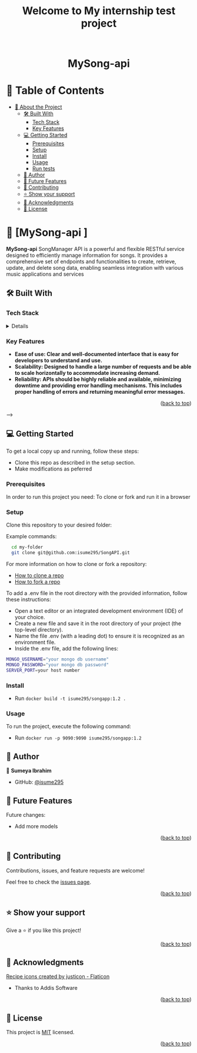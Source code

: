 <a name="readme-top"></a>

<div align="center">

  <h1><b>Welcome to My internship test project</b></h1>

</div>

<div align="center">
  
  <br/>
<h1 align="center">MySong-api</h1>
</div>

<!-- TABLE OF CONTENTS -->

# 📗 Table of Contents

- [📖 About the Project](#about-project)
  - [🛠 Built With ](#-built-with-)
    - [Tech Stack ](#tech-stack-)
    - [Key Features ](#key-features-)
  <!-- - [🤯 Walk through video ](#walk-through)
  - [🚀 Live Demo ](#-live-demo-) -->
  - [💻 Getting Started ](#-getting-started-)
    - [Prerequisites](#prerequisites)
    - [Setup](#setup)
    - [Install](#install)
    - [Usage](#usage)
    - [Run tests](#run-tests)
  - [👥 Author ](#-author-)
  - [🔭 Future Features ](#-future-features-)
  - [🤝 Contributing ](#-contributing-)
  - [⭐️ Show your support ](#️-show-your-support-)
  - [🙏 Acknowledgments ](#-acknowledgments-)
  - [📝 License ](#-license-)

<!-- PROJECT DESCRIPTION -->

# 📖 [MySong-api ] <a name="about-project"></a>

**MySong-api** SongManager API is a powerful and flexible RESTful service designed to efficiently manage information for songs. It provides a comprehensive set of endpoints and functionalities to
create, retrieve, update, and delete song data, enabling seamless integration with various music applications and services

## 🛠 Built With <a name="built-with"></a>

### Tech Stack <a name="tech-stack"></a>

<details>
  
  <ul>
    <li>Experss</li>
    <li>MongoDB</li>
    <li>Docker</li>
  </ul>
</details>

<!-- Features -->

### Key Features <a name="key-features"></a>

- **Ease of use: Clear and well-documented interface that is easy for developers to understand and use.**
- **Scalability: Designed to handle a large number of requests and be able to scale horizontally to accommodate increasing demand.**
- **Reliability: APIs should be highly reliable and available, minimizing downtime and providing error handling mechanisms. This includes proper handling of errors and returning meaningful error
  messages.**

<p align="right">(<a href="#readme-top">back to top</a>)</p>

<!-- WALKTHROUGH -->

<!-- ## 🤯 Walk through video <a name="walk-through"></a> -->

<!-- - [Comming soon]

<p align="right">(<a href="#readme-top">back to top</a>)</p>

<!-- LIVE DEMO -->

<!-- ## 🚀 Live Demo <a name="live-demo"></a>


- [Live Demo Link](https://budget-app-1n0j.onrender.com/)

<p align="right">(<a href="#readme-top">back to top</a>)</p> --> -->

<!-- GETTING STARTED -->

## 💻 Getting Started <a name="getting-started"></a>

To get a local copy up and running, follow these steps:

- Clone this repo as described in the setup section.
- Make modifications as peferred

### Prerequisites

In order to run this project you need: To clone or fork and run it in a browser

### Setup

Clone this repository to your desired folder:

Example commands:

```sh
  cd my-folder
  git clone git@github.com:isume295/SongAPI.git
```

For more information on how to clone or fork a repository:

- <a href="https://docs.github.com/en/repositories/creating-and-managing-repositories/cloning-a-repository">How to clone a repo</a>
- <a href="https://docs.github.com/en/get-started/quickstart/fork-a-repo">How to fork a repo</a>

To add a .env file in the root directory with the provided information, follow these instructions:

- Open a text editor or an integrated development environment (IDE) of your choice.
- Create a new file and save it in the root directory of your project (the top-level directory).
- Name the file .env (with a leading dot) to ensure it is recognized as an environment file.
- Inside the .env file, add the following lines:

```sh
MONGO_USERNAME="your mongo db username"
MONGO_PASSWORD="your mongo db password"
SERVER_PORT=your host number
```

### Install

- Run `docker build -t isume295/songapp:1.2 .`

### Usage

To run the project, execute the following command:

- Run `docker run -p 9090:9090 isume295/songapp:1.2`

<!-- AUTHORS -->

## 👥 Author <a name="authors"></a>

👤 **Sumeya Ibrahim**

- GitHub: [@isume295](https://github.com/isume295)

<!-- FUTURE FEATURES -->

## 🔭 Future Features <a name="future-features"></a>

Future changes:

- Add more models

<p align="right">(<a href="#readme-top">back to top</a>)</p>

<!-- CONTRIBUTING -->

## 🤝 Contributing <a name="contributing"></a>

Contributions, issues, and feature requests are welcome!

Feel free to check the [issues page](https://github.com/isume295/SongAPI/issues).

<p align="right">(<a href="#readme-top">back to top</a>)</p>

<!-- SUPPORT -->

## ⭐️ Show your support <a name="support"></a>

Give a ⭐️ if you like this project!

<p align="right">(<a href="#readme-top">back to top</a>)</p>

<!-- ACKNOWLEDGEMENTS -->

## 🙏 Acknowledgments <a name="acknowledgements"></a>

<a href="https://www.flaticon.com/free-icons/recipe" title="recipe icons">Recipe icons created by justicon - Flaticon</a><br />

- Thanks to Addis Software

<p align="right">(<a href="#readme-top">back to top</a>)</p>

<!-- FAQ (optional)

## ❓ FAQ (OPTIONAL) <a name="faq"></a>

> Add at least 2 questions new developers would ask when they decide to use your project.

- **[Question_1]**

  - [Answer_1]

- **[Question_2]**

  - [Answer_2]

<p align="right">(<a href="#readme-top">back to top</a>)</p>

-->

<!-- LICENSE -->

## 📝 License <a name="license"></a>

This project is [MIT](./LICENSE) licensed.

<p align="right">(<a href="#readme-top">back to top</a>)</p>
